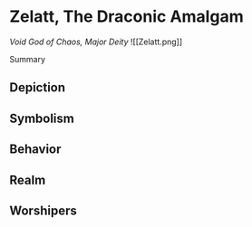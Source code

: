 # Zelatt, The Draconic Amalgam
*Void God of Chaos, Major Deity*
![[Zelatt.png]]

Summary

## Depiction

## Symbolism

## Behavior

## Realm

## Worshipers